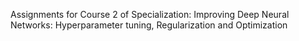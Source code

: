 Assignments for Course 2 of Specialization: Improving Deep Neural Networks: Hyperparameter tuning, Regularization and Optimization
